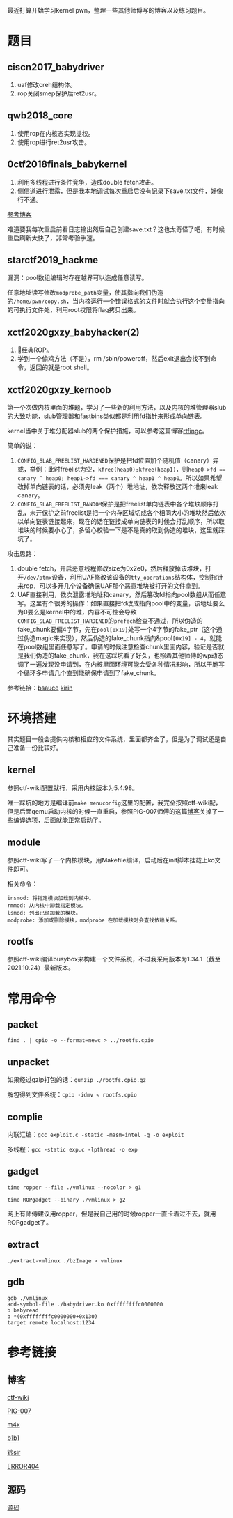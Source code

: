 最近打算开始学习kernel pwn，整理一些其他师傅写的博客以及练习题目。


# 题目

## ciscn2017_babydriver

1. uaf修改creh结构体。
2. rop关闭smep保护后ret2usr。


## qwb2018_core

1. 使用rop在内核态实现提权。
2. 使用rop进行ret2usr攻击。


## 0ctf2018finals_babykernel

1. 利用多线程进行条件竞争，造成double fetch攻击。
2. 侧信道进行泄露，但是我本地调试每次重启后没有记录下save.txt文件，好像行不通。

[参考博客](http://p4nda.top/2018/07/20/0ctf-baby/)

难道要我每次重启前看日志输出然后自己创建save.txt？这也太奇怪了吧，有时候重启刷新太快了，非常考验手速。


## starctf2019_hackme

漏洞：pool数组编辑时存在越界可以造成任意读写。

任意地址读写修改`modprobe_path`变量，使其指向我们伪造的`/home/pwn/copy.sh`，当内核运行一个错误格式的文件时就会执行这个变量指向的可执行文件处，利用root权限将flag拷贝出来。


## xctf2020gxzy_babyhacker(2)

1. 经典ROP。
2. 学到一个偷鸡方法（不是），rm /sbin/poweroff，然后exit退出会找不到命令，返回的就是root shell。


## xctf2020gxzy_kernoob

第一个次做内核里面的堆题，学习了一些新的利用方法，以及内核的堆管理器slub的大致功能，slub管理器和fastbins类似都是利用fd指针来形成单向链表。

kernel当中关于堆分配器slub的两个保护措施，可以参考这篇博客[rtfingc](https://rtfingc.github.io/slub-freelist-hardened)。

简单的说：
1. `CONFIG_SLAB_FREELIST_HARDENED`保护是把fd位置加个随机值（canary）异或，举例：此时freelist为空，`kfree(heap0);kfree(heap1)`，则`heap0->fd == canary ^ heap0; heap1->fd === canary ^ heap1 ^ heap0`。所以如果希望改掉单向链表的话，必须先leak（两个）堆地址，依次释放这两个堆来leak canary。
2. `CONFIG_SLAB_FREELIST_RANDOM`保护是把freelist单向链表中各个堆块顺序打乱，未开保护之前freelist是把一个内存区域切成各个相同大小的堆块然后依次以单向链表链接起来，现在的话在链接成单向链表的时候会打乱顺序，所以取堆块的时候要小心了，多留心校验一下是不是真的取到伪造的堆块，这里就踩坑了。

攻击思路：

1. double fetch，开启恶意线程修改size为0x2e0，然后释放掉该堆块，打开`/dev/ptmx`设备，利用UAF修改该设备的`tty_operations`结构体，控制指针来rop，可以多开几个设备确保UAF那个恶意堆块被打开的文件拿到。
2. UAF直接利用，依次泄露堆地址和canary，然后篡改fd指向pool数组从而任意写。这里有个很秀的操作：如果直接把fd改成指向pool中的变量，该地址要么为0要么是kernel中的堆，内容不可控会导致`CONFIG_SLAB_FREELIST_HARDENED`的`prefech`检查不通过，所以伪造的fake_chunk要偏4字节，先在`pool[0x19]`处写一个4字节的fake_ptr（这个通过伪造magic来实现），然后伪造的fake_chunk指向&pool`[0x19] - 4`，就能在pool数组里面任意写了。申请的时候注意检查chunk里面内容，验证是否就是我们伪造的fake_chunk，我在这踩坑看了好久，也照着其他师傅的wp动态调了一遍发现没申请到，在内核里面环境可能会受各种情况影响，所以干脆写个循环多申请几个直到能确保申请到了fake_chunk。

参考链接：[bsauce](https://blog.csdn.net/panhewu9919/article/details/111839950) [kirin](https://kirin-say.top/2020/03/10/Kernoob-kmalloc-without-SMAP/)


# 环境搭建

其实题目一般会提供内核和相应的文件系统，里面都齐全了，但是为了调试还是自己准备一份比较好。


## kernel

参照ctf-wiki配置就行，采用内核版本为5.4.98。

唯一踩坑的地方是编译前`make menuconfig`这里的配置，我完全按照ctf-wiki配，但是后面qemu启动内核的时候一直重启，参照PIG-007师傅的这篇[博客](https://www.pig-007.top/2021/08/14/kernel%E7%BC%96%E8%AF%91/)关掉了一些编译选项，后面就能正常启动了。


## module

参照ctf-wiki写了一个内核模块，用Makefile编译，启动后在init脚本挂载上ko文件即可。

相关命令：
```
insmod: 将指定模块加载到内核中。
rmmod: 从内核中卸载指定模块。
lsmod: 列出已经加载的模块。
modprobe: 添加或删除模块，modprobe 在加载模块时会查找依赖关系。
```


## rootfs 

参照ctf-wiki编译busybox来构建一个文件系统，不过我采用版本为1.34.1（截至2021.10.24）最新版本。


# 常用命令

## packet

`find . | cpio -o --format=newc > ../rootfs.cpio`


## unpacket

如果经过gzip打包的话：`gunzip ./rootfs.cpio.gz`

解包得到文件系统：`cpio -idmv < rootfs.cpio`


## complie

内联汇编：`gcc exploit.c -static -masm=intel -g -o exploit`

多线程：`gcc -static exp.c -lpthread -o exp`


## gadget

`time ropper --file ./vmlinux --nocolor > g1`

`time ROPgadget --binary ./vmlinux > g2`

网上有师傅建议用ropper，但是我自己用的时候ropper一直卡着过不去，就用ROPgadget了。


## extract

`./extract-vmlinux ./bzImage > vmlinux`


## gdb

```
gdb ./vmlinux
add-symbol-file ./babydriver.ko 0xffffffffc0000000
b babyread
b *(0xffffffffc0000000+0x130)
target remote localhost:1234
```


# 参考链接

## 博客

[ctf-wiki](https://ctf-wiki.org/pwn/linux/kernel-mode/environment/build-kernel/)

[PIG-007](https://www.pig-007.top/categories/pwn-kernel/)

[m4x](https://m4x.fun/post/linux-kernel-pwn-abc-1/)

[b1b1](https://beafb1b1.github.io/kernel/linux_kernel_base/)

[钞sir](https://bbs.pediy.com/user-home-818602.htm)

[ERROR404](https://www.anquanke.com/post/id/201043#h3-20)


## 源码

[源码](https://elixir.bootlin.com/linux/v4.4.72/source/include/linux/cred.h#L118)

